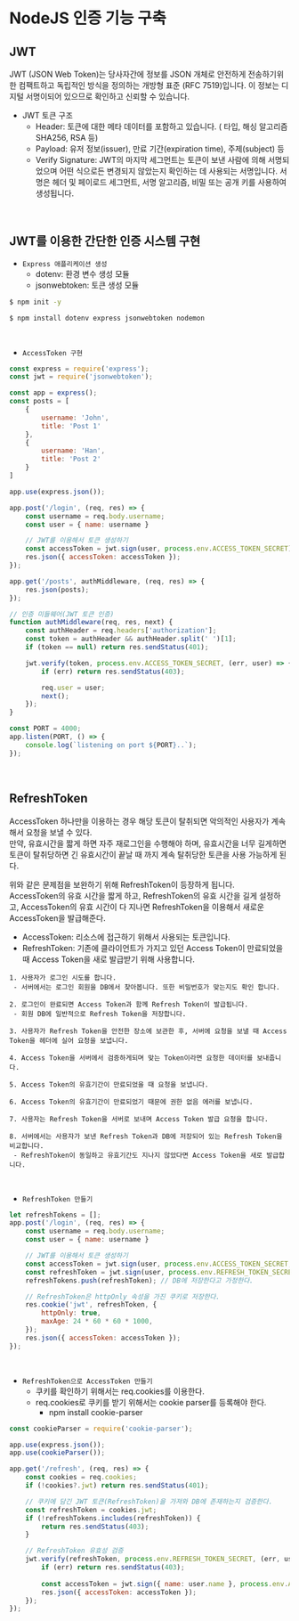 # NodeJS 인증 기능 구축

## JWT

JWT (JSON Web Token)는 당사자간에 정보를 JSON 개체로 안전하게 전송하기위한 컴팩트하고 독립적인 방식을 정의하는 개방형 표준 (RFC 7519)입니다. 이 정보는 디지털 서명이되어 있으므로 확인하고 신뢰할 수 있습니다.  
 - JWT 토큰 구조
    - Header: 토큰에 대한 메타 데이터를 포함하고 있습니다. ( 타입, 해싱 알고리즘  SHA256, RSA 등)
    - Payload: 유저 정보(issuer), 만료 기간(expiration time), 주제(subject) 등
    - Verify Signature: JWT의 마지막 세그먼트는 토큰이 보낸 사람에 의해 서명되었으며 어떤 식으로든 변경되지 않았는지 확인하는 데 사용되는 서명입니다. 서명은 헤더 및 페이로드 세그먼트, 서명 알고리즘, 비밀 또는 공개 키를 사용하여 생성됩니다.

<br/>

## JWT를 이용한 간단한 인증 시스템 구현

 - `Express 애플리케이션 생성`
    - dotenv: 환경 변수 생성 모듈
    - jsonwebtoken: 토큰 생성 모듈
```Bash
$ npm init -y

$ npm install dotenv express jsonwebtoken nodemon
```

<br/>

 - `AccessToken 구현`
```javascript
const express = require('express');
const jwt = require('jsonwebtoken');

const app = express();
const posts = [
    {
        username: 'John',
        title: 'Post 1'
    },
    {
        username: 'Han',
        title: 'Post 2'
    }
]

app.use(express.json());

app.post('/login', (req, res) => {
    const username = req.body.username;
    const user = { name: username }

    // JWT를 이용해서 토큰 생성하기
    const accessToken = jwt.sign(user, process.env.ACCESS_TOKEN_SECRET);
    res.json({ accessToken: accessToken });
});

app.get('/posts', authMiddleware, (req, res) => {
    res.json(posts);
});

// 인증 미들웨어(JWT 토큰 인증)
function authMiddleware(req, res, next) {
    const authHeader = req.headers['authorization'];
    const token = authHeader && authHeader.split(' ')[1];
    if (token == null) return res.sendStatus(401);

    jwt.verify(token, process.env.ACCESS_TOKEN_SECRET, (err, user) => {
        if (err) return res.sendStatus(403);

        req.user = user;
        next();
    });
}

const PORT = 4000;
app.listen(PORT, () => {
    console.log(`listening on port ${PORT}..`);
});
```

<br/>

## RefreshToken

AccessToken 하나만을 이용하는 경우 해당 토큰이 탈취되면 악의적인 사용자가 계속해서 요청을 보낼 수 있다.  
만약, 유효시간을 짧게 하면 자주 재로그인을 수행해야 하며, 유효시간을 너무 길게하면 토큰이 탈취당하면 긴 유효시간이 끝날 때 까지 계속 탈취당한 토큰을 사용 가능하게 된다.  

위와 같은 문제점을 보완하기 위해 RefreshToken이 등장하게 됩니다.  
AccessToken의 유효 시간을 짧게 하고, RefreshToken의 유효 시간을 길게 설정하고, AccessToken의 유효 시간이 다 지나면 RefreshToken을 이용해서 새로운 AccessToken을 발급해준다.  
 - AccessToken: 리소스에 접근하기 위해서 사용되는 토큰입니다.
 - RefreshToken: 기존에 클라이언트가 가지고 있던 Access Token이 만료되었을 때 Access Token을 새로 발급받기 위해 사용합니다.

```
1. 사용자가 로그인 시도를 합니다. 
 - 서버에서는 로그인 회원을 DB에서 찾아봅니다. 또한 비밀번호가 맞는지도 확인 합니다.

2. 로그인이 완료되면 Access Token과 함께 Refresh Token이 발급됩니다.
 - 회원 DB에 일반적으로 Refresh Token을 저장합니다.

3. 사용자가 Refresh Token을 안전한 장소에 보관한 후, 서버에 요청을 보낼 때 Access Token을 헤더에 실어 요청을 보냅니다. 

4. Access Token을 서버에서 검증하게되며 맞는 Token이라면 요청한 데이터를 보내줍니다. 

5. Access Token의 유효기간이 만료되었을 때 요청을 보냅니다.

6. Access Token의 유효기간이 만료되었기 때문에 권한 없음 에러를 보냅니다.

7. 사용자는 Refresh Token을 서버로 보내며 Access Token 발급 요청을 합니다. 

8. 서버에서는 사용자가 보낸 Refresh Token과 DB에 저장되어 있는 Refresh Token을 비교합니다.
 - RefreshToken이 동일하고 유효기간도 지나지 않았다면 Access Token을 새로 발급합니다. 
```

<br/>

 - `RefreshToken 만들기`
```javascript
let refreshTokens = [];
app.post('/login', (req, res) => {
    const username = req.body.username;
    const user = { name: username }

    // JWT를 이용해서 토큰 생성하기
    const accessToken = jwt.sign(user, process.env.ACCESS_TOKEN_SECRET, {expiresIn:'30s'});
    const refreshToken = jwt.sign(user, process.env.REFRESH_TOKEN_SECRET, {expiresIn:'1d'});
    refreshTokens.push(refreshToken); // DB에 저장한다고 가정한다.

    // RefreshToken은 httpOnly 속성을 가진 쿠키로 저장한다.
    res.cookie('jwt', refreshToken, {
        httpOnly: true,
        maxAge: 24 * 60 * 60 * 1000,
    });
    res.json({ accessToken: accessToken });
});
```

<br/>

 - `RefreshToken으로 AccessToken 만들기`
    - 쿠키를 확인하기 위해서는 req.cookies를 이용한다.
    - req.cookies로 쿠키를 받기 위해서는 cookie parser를 등록해야 한다.
        - npm install cookie-parser
```javascript
const cookieParser = require('cookie-parser');

app.use(express.json());
app.use(cookieParser());

app.get('/refresh', (req, res) => {
    const cookies = req.cookies;
    if (!cookies?.jwt) return res.sendStatus(401);

    // 쿠키에 담긴 JWT 토큰(RefreshToken)을 가져와 DB에 존재하는지 검증한다.
    const refreshToken = cookies.jwt;
    if (!refreshTokens.includes(refreshToken)) {
        return res.sendStatus(403);
    }

    // RefreshToken 유효성 검증
    jwt.verify(refreshToken, process.env.REFRESH_TOKEN_SECRET, (err, user) => {
        if (err) return res.sendStatus(403);
        
        const accessToken = jwt.sign({ name: user.name }, process.env.ACCESS_TOKEN_SECRET, {expiresIn: '30s'});
        res.json({ accessToken: accessToken });
    });
});
```

